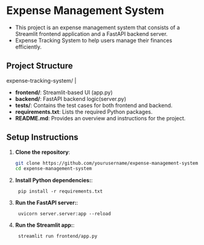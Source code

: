# Expense Management System

* This project is an expense management system that consists of a Streamlit frontend application and a FastAPI backend server.
* Expense Tracking System to help users manage their finances efficiently.


## Project Structure

expense-tracking-system/
|
- **frontend/**: Streamlit-based UI (app.py)
- **backend/**: FastAPI backend logic(server.py)
- **tests/**: Contains the test cases for both frontend and backend.
- **requirements.txt**: Lists the required Python packages.
- **README.md**: Provides an overview and instructions for the project.


## Setup Instructions

1. **Clone the repository**:
   ```bash
   git clone https://github.com/yourusername/expense-management-system.git
   cd expense-management-system
   ```
2. **Install Python dependencies:**:   
   ```commandline
    pip install -r requirements.txt
   ```
3. **Run the FastAPI server:**:   
   ```commandline
    uvicorn server.server:app --reload
   ```
4. **Run the Streamlit app:**:   
   ```commandline
    streamlit run frontend/app.py
   ```
